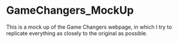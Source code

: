 # GameChangers_MockUp
 This is a mock up of the Game Changers webpage, in which I try to replicate everything as closely to the original as possible.
